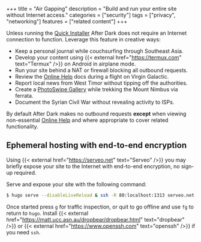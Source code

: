 +++
title = "Air Gapping"
description = "Build and run your entire site without Internet access."
categories = ["security"]
tags = ["privacy", "networking"]
features = ["related content"]
+++

Unless running the [Quick Installer](../quick-installer) After Dark does not require an Internet connection to function. Leverage this feature in creative ways:

- Keep a personal journal while couchsurfing through Southeast Asia.
- Develop your content using {{< external href="https://termux.com" text="Termux" />}} on Android in airplane mode.
- Run your site behind a NAT or firewall blocking all outbound requests.
- Review the [Online Help](../online-help) docs during a flight on Virgin Galactic.
- Report local news from West Timor without tipping off the authorities.
- Create a [PhotoSwipe Gallery](module/hall-of-mirrors) while trekking the Mount Nimbus via ferrata.
- Document the Syrian Civil War without revealing activity to ISPs.

By default After Dark makes no outbound requests **except** when viewing non-essential [Online Help](../online-help) and where appropriate to cover related functionality.

## Ephemeral hosting with end-to-end encryption

Using {{< external href="https://serveo.net" text="Serveo" />}} you may briefly expose your site to the Internet with end-to-end encryption, no sign-up required.

Serve and expose your site with the following command:

```sh
$ hugo serve --disableLiveReload & ssh -R 80:localhost:1313 serveo.net
```

Once started press `g` for traffic inspection, or quit to go offline and use `fg` to return to `hugo`. Install {{< external href="https://matt.ucc.asn.au/dropbear/dropbear.html" text="dropbear" />}} or {{< external href="https://www.openssh.com" text="openssh" />}} if you need `ssh`.
